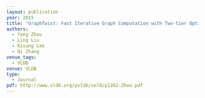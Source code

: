 ```yaml
---
layout: publication
year: 2015
title: "GraphTwist: Fast Iterative Graph Computation with Two-tier Optimizations"
authors:
  - Yang Zhou
  - Ling Liu
  - Kisung Lee
  - Qi Zhang
venue_tags:
  - VLDB
venue: VLDB
type:
  - Journal
pdf: http://www.vldb.org/pvldb/vol8/p1262-Zhou.pdf
---
```

